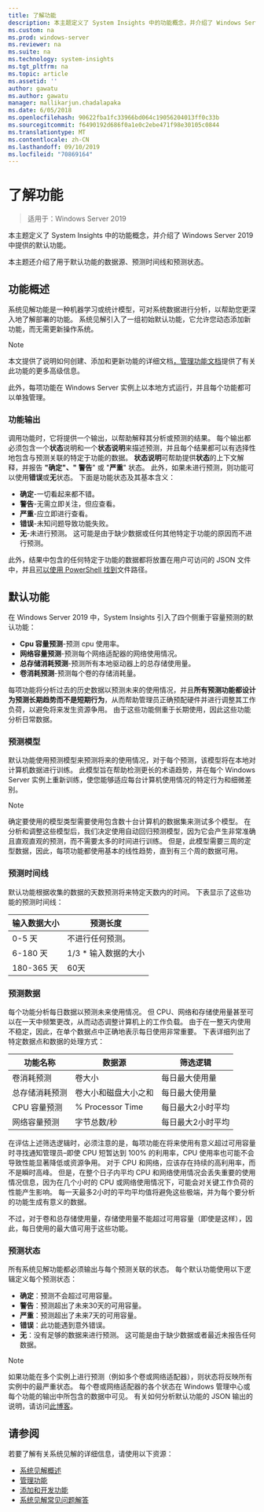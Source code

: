 ```yaml
---
title: 了解功能
description: 本主题定义了 System Insights 中的功能概念，并介绍了 Windows Server 2019 中提供的默认功能。
ms.custom: na
ms.prod: windows-server
ms.reviewer: na
ms.suite: na
ms.technology: system-insights
ms.tgt_pltfrm: na
ms.topic: article
ms.assetid: ''
author: gawatu
ms.author: gawatu
manager: mallikarjun.chadalapaka
ms.date: 6/05/2018
ms.openlocfilehash: 90622fba1fc33966bd064c19056204013ff0c33b
ms.sourcegitcommit: f6490192d686f0a1e0c2ebe471f98e30105c0844
ms.translationtype: MT
ms.contentlocale: zh-CN
ms.lasthandoff: 09/10/2019
ms.locfileid: "70869164"
---
```

# <a name="understanding-capabilities"></a>了解功能

>适用于：Windows Server 2019

本主题定义了 System Insights 中的功能概念，并介绍了 Windows Server 2019 中提供的默认功能。 

本主题还介绍了用于默认功能的数据源、预测时间线和预测状态。 

## <a name="capability-overview"></a>功能概述
系统见解功能是一种机器学习或统计模型，可对系统数据进行分析，以帮助您更深入地了解部署的功能。 系统见解引入了一组初始默认功能，它允许您动态添加新功能，而无需更新操作系统。 

>[!NOTE]
>本文提供了说明如何创建、添加和更新功能的详细文档[，](adding-and-developing-capabilities.md)[管理功能文档](managing-capabilities.md)提供了有关此功能的更多高级信息。

此外，每项功能在 Windows Server 实例上以本地方式运行，并且每个功能都可以单独管理。

### <a name="capability-outputs"></a>功能输出
调用功能时，它将提供一个输出，以帮助解释其分析或预测的结果。 每个输出都必须包含一个**状态**说明和一个**状态说明**来描述预测，并且每个结果都可以有选择性地包含与预测关联的特定于功能的数据。 **状态说明**可帮助提供**状态**的上下文解释，并报告 **"确定"、"** **警告**" 或 "**严重**" 状态。 此外，如果未进行预测，则功能可以使用**错误**或**无**状态。 下面是功能状态及其基本含义： 

- **确定**-一切看起来都不错。
- **警告**-无需立即关注，但应查看。 
- **严重**-应立即进行查看。 
- **错误**-未知问题导致功能失败。 
- **无**-未进行预测。 这可能是由于缺少数据或任何其他特定于功能的原因而不进行预测。 

此外，结果中包含的任何特定于功能的数据都将放置在用户可访问的 JSON 文件中，并且[可以使用 PowerShell 找到](https://docs.microsoft.com/windows-server/manage/system-insights/managing-capabilities#retrieving-capability-results)文件路径。 

## <a name="default-capabilities"></a>默认功能
在 Windows Server 2019 中，System Insights 引入了四个侧重于容量预测的默认功能：

- **Cpu 容量预测**-预测 cpu 使用率。 
- **网络容量预测**-预测每个网络适配器的网络使用情况。 
- **总存储消耗预测**-预测所有本地驱动器上的总存储使用量。 
- **卷消耗预测**-预测每个卷的存储消耗量。

每项功能将分析过去的历史数据以预测未来的使用情况，并且**所有预测功能都设计为预测长期趋势而不是短期行为**，从而帮助管理员正确预配硬件并进行调整其工作负荷，以避免将来发生资源争用。 由于这些功能侧重于长期使用，因此这些功能分析日常数据。 

### <a name="forecasting-model"></a>预测模型
默认功能使用预测模型来预测将来的使用情况，对于每个预测，该模型将在本地对计算机数据进行训练。 此模型旨在帮助检测更长的术语趋势，并在每个 Windows Server 实例上重新训练，使您能够适应每台计算机使用情况的特定行为和细微差别。

>[!NOTE]
>确定要使用的模型类型需要使用包含数十台计算机的数据集来测试多个模型。 在分析和调整这些模型后，我们决定使用自动回归预测模型，因为它会产生非常准确且直观直观的预测，而不需要太多的时间进行训练。 但是，此模型需要三周的定型数据，因此，每项功能都使用基本的线性趋势，直到有三个周的数据可用。

### <a name="forecasting-timelines"></a>预测时间线
默认功能根据收集的数据的天数预测将来特定天数内的时间。 下表显示了这些功能的预测时间线：

| 输入数据大小 | 预测长度 |
| --------------- | --------------- |
| 0-5 天 | 不进行任何预测。 |
| 6-180 天 | 1/3 * 输入数据的大小 |
| 180-365 天 | 60天 | 

### <a name="forecasting-data"></a>预测数据
每个功能分析每日数据以预测未来使用情况。 但 CPU、网络和存储使用量甚至可以在一天中频繁更改，从而动态调整计算机上的工作负载。 由于在一整天内使用不稳定，因此，在单个数据点中正确地表示每日使用非常重要。 下表详细列出了特定数据点和数据的处理方式：


| 功能名称 | 数据源 | 筛选逻辑 |
| --------------- | -------------- | ---------------- |
 卷消耗预测          | 卷大小                    | 每日最大使用量              
 总存储消耗预测   | 卷大小和磁盘大小之和              | 每日最大使用量             
 CPU 容量预测                | % Processor Time  | 每日最大2小时平均   
 网络容量预测         | 字节总数/秒         | 每日最大2小时平均  

在评估上述筛选逻辑时，必须注意的是，每项功能在将来使用有意义超过可用容量时寻找通知管理员–即使 CPU 短暂达到 100% 的利用率，CPU 使用率也可能不会导致性能显著降低或资源争用。 对于 CPU 和网络，应该存在持续的高利用率，而不是瞬时高峰。 但是，在整个日子内平均 CPU 和网络使用情况会丢失重要的使用情况信息，因为在几个小时的 CPU 或网络使用情况下，可能会对关键工作负荷的性能产生影响。 每一天最多2小时的平均平均值将避免这些极端，并为每个要分析的功能生成有意义的数据。

不过，对于卷和总存储使用量，存储使用量不能超过可用容量（即使是这样），因此，每日使用的最大值可用于这些功能。 

### <a name="forecasting-statuses"></a>预测状态
所有系统见解功能都必须输出与每个预测关联的状态。 每个默认功能使用以下逻辑定义每个预测状态：
- **确定**：预测不会超过可用容量。
- **警告**：预测超出了未来30天的可用容量。 
- **严重**：预测超出了未来7天的可用容量。 
- **错误**：此功能遇到意外错误。 
- **无**：没有足够的数据来进行预测。 这可能是由于缺少数据或者最近未报告任何数据。

>[!NOTE]
>如果功能在多个实例上进行预测（例如多个卷或网络适配器），则状态将反映所有实例中的最严重状态。 每个卷或网络适配器的各个状态在 Windows 管理中心或每个功能的输出中所包含的数据中可见。 有关如何分析默认功能的 JSON 输出的说明，请访问[此博客](https://aka.ms/systeminsights-mitigationscripts)。 


## <a name="see-also"></a>请参阅
若要了解有关系统见解的详细信息，请使用以下资源：

- [系统见解概述](overview.md)
- [管理功能](managing-capabilities.md)
- [添加和开发功能](adding-and-developing-capabilities.md)
- [系统见解常见问题解答](faq.md)
